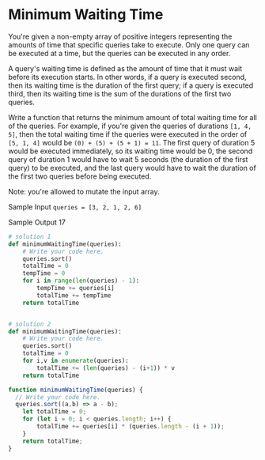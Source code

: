 # Minimum Waiting Time

  You're given a non-empty array of positive integers representing the amounts
  of time that specific queries take to execute. Only one query can be executed
  at a time, but the queries can be executed in any order.
  
  A query's waiting time is defined as the amount of time that it must
  wait before its execution starts. In other words, if a query is executed
  second, then its waiting time is the duration of the first query; if a query
  is executed third, then its waiting time is the sum of the durations of the
  first two queries.
  
  Write a function that returns the minimum amount of total waiting time for all
  of the queries. For example, if you're given the queries of durations
  ```[1, 4, 5]```, then the total waiting time if the queries were
  executed in the order of ```[5, 1, 4]```
   would be
  ```(0) + (5) + (5 + 1) = 11```. The first query of duration
  5 would be executed immediately, so its waiting time would be
  0, the second query of duration 1 would have to wait
  5 seconds (the duration of the first query) to be executed, and
  the last query would have to wait the duration of the first two queries before
  being executed.
  
  Note: you're allowed to mutate the input array.
  
  Sample Input
  ```queries = [3, 2, 1, 2, 6]```
  
  Sample Output
  17
```python
# solution 1
def minimumWaitingTime(queries):
    # Write your code here.
    queries.sort()
	totalTime = 0
	tempTime = 0
	for i in range(len(queries) - 1):
		tempTime += queries[i]
		totalTime += tempTime
	return totalTime


# solution 2
def minimumWaitingTime(queries):
    # Write your code here.
    queries.sort()
	totalTime = 0
	for i,v in enumerate(queries):
		totalTime += (len(queries) - (i+1)) * v
	return totalTime
```
```javascript
function minimumWaitingTime(queries) {
  // Write your code here.
  queries.sort((a,b) => a - b);
	let totalTime = 0;
	for (let i = 0; i < queries.length; i++) {
		totalTime += queries[i] * (queries.length - (i + 1));
	}
	return totalTime;
}
```
